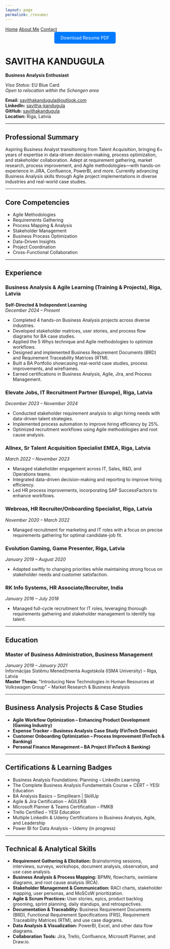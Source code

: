 ```yaml
---
layout: page
permalink: /resume/
---
```


<nav class="site-nav">
  <a href="/">Home</a>
  <a href="/about/">About Me</a>
  <a href="/contact/">Contact</a>
</nav>

<!-- Download Button -->
<div style="text-align: center; margin-bottom: 20px;">
  <a href="/assets/SavithaKandugula_Resume.pdf" style="display: inline-block; padding: 10px 20px; background-color: #007bff; color: #fff; text-decoration: none; border-radius: 5px;" download>
    Download Resume PDF
  </a>
</div>

# SAVITHA KANDUGULA  
**Business Analysis Enthusiast**

*Visa Status:* EU Blue Card  
*Open to relocation within the Schengen area*  

**Email:** savithakandugula@outlook.com  
**LinkedIn:** [savitha-kandugula](https://www.linkedin.com/in/savitha-kandugula)  
**GitHub:** [savithakandugula](https://github.com/savithakandugula)  
**Location:** Riga, Latvia  

---

## Professional Summary

Aspiring Business Analyst transitioning from Talent Acquisition, bringing 6+ years of expertise in data-driven decision-making, process optimization, and stakeholder collaboration. Adept at requirement gathering, market research, process improvement, and Agile methodologies—with hands-on experience in JIRA, Confluence, PowerBI, and more. Currently advancing Business Analysis skills through Agile project implementations in diverse industries and real-world case studies.

---

## Core Competencies

- Agile Methodologies  
- Requirements Gathering  
- Process Mapping & Analysis  
- Stakeholder Management  
- Business Process Optimization  
- Data-Driven Insights  
- Project Coordination  
- Cross-Functional Collaboration  

---

## Experience

### Business Analysis & Agile Learning (Training & Projects), Riga, Latvia  
**Self-Directed & Independent Learning**  
*December 2024 – Present*  
- Completed 4 hands-on Business Analysis projects across diverse industries.  
- Developed stakeholder matrices, user stories, and process flow diagrams for BA case studies.  
- Applied the 5 Whys technique and Agile methodologies to optimize workflows.  
- Designed and implemented Business Requirement Documents (BRD) and Requirement Traceability Matrices (RTM).  
- Built a BA Portfolio showcasing real-world case studies, process improvements, and wireframes.  
- Earned certifications in Business Analysis, Agile, Jira, and Process Management.

### Elevate Jobs, IT Recruitment Partner (Europe), Riga, Latvia  
*December 2023 – November 2024*  
- Conducted stakeholder requirement analysis to align hiring needs with data-driven talent strategies.  
- Implemented process automation to improve hiring efficiency by 25%.  
- Optimized recruitment workflows using Agile methodologies and root cause analysis.

### Allnex, Sr Talent Acquisition Specialist EMEA, Riga, Latvia  
*March 2022 – November 2023*  
- Managed stakeholder engagement across IT, Sales, R&D, and Operations teams.  
- Integrated data-driven decision-making and reporting to improve hiring efficiency.  
- Led HR process improvements, incorporating SAP SuccessFactors to enhance workflows.

### Webroas, HR Recruiter/Onboarding Specialist, Riga, Latvia  
*November 2020 – March 2022*  
- Managed recruitment for marketing and IT roles with a focus on precise requirements gathering for optimal candidate-job fit.

### Evolution Gaming, Game Presenter, Riga, Latvia  
*January 2019 – August 2020*  
- Adapted swiftly to changing priorities while maintaining strong focus on stakeholder needs and customer satisfaction.

### RK Info Systems, HR Associate/Recruiter, India  
*January 2016 – July 2018*  
- Managed full-cycle recruitment for IT roles, leveraging thorough requirements gathering and stakeholder management to identify top talent.

---

## Education

### Master of Business Administration, Business Management  
*January 2019 – January 2021*  
Informācijas Sistēmu Menedžmenta Augstskola (ISMA University) – Riga, Latvia  
**Master Thesis:** "Introducing New Technologies in Human Resources at Volkswagen Group" – Market Research & Business Analysis

---

## Business Analysis Projects & Case Studies

- **Agile Workflow Optimization – Enhancing Product Development (Gaming Industry)**
- **Expense Tracker – Business Analysis Case Study (FinTech Domain)**
- **Customer Onboarding Optimization – Process Improvement (FinTech & Banking)**
- **Personal Finance Management – BA Project (FinTech & Banking)**

---

## Certifications & Learning Badges

- Business Analysis Foundations: Planning – LinkedIn Learning  
- The Complete Business Analysis Fundamentals Course + CERT – YESI Education  
- BA Analysis Basics – Simplilearn | SkillUp  
- Agile & Jira Certification – AGILEKB  
- Microsoft Planner & Teams Certification – PMKB  
- Trello Certified – YESI Education  
- Multiple LinkedIn & Udemy Certifications in Business Analysis, Agile, and Leadership  
- Power BI for Data Analysis – Udemy (in progress)

---

## Technical & Analytical Skills

- **Requirement Gathering & Elicitation:** Brainstorming sessions, interviews, surveys, workshops, document analysis, observation, and use case analysis.  
- **Business Analysis & Process Mapping:** BPMN, flowcharts, swimlane diagrams, and root cause analysis (RCA).  
- **Stakeholder Management & Communication:** RACI charts, stakeholder mapping, user personas, and MoSCoW prioritization.  
- **Agile & Scrum Practices:** User stories, epics, product backlog grooming, sprint planning, daily standups, and retrospectives.  
- **Documentation & Traceability:** Business Requirement Documents (BRD), Functional Requirement Specifications (FRS), Requirement Traceability Matrices (RTM), and use case diagrams.  
- **Data Analysis & Visualization:** PowerBI, Excel, and other data flow diagrams.  
- **Collaboration Tools:** Jira, Trello, Confluence, Microsoft Planner, and Draw.io.
